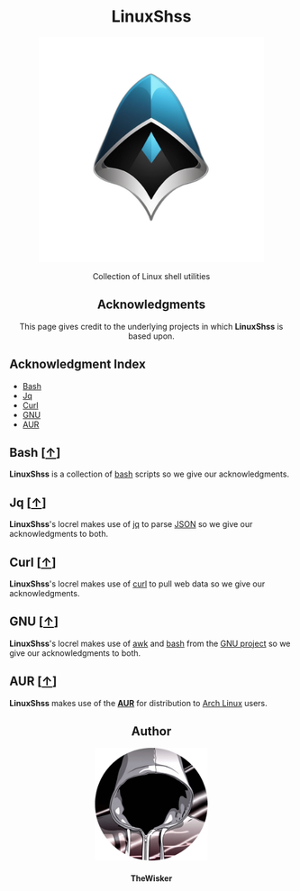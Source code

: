 <h1 align="center">LinuxShss</h1>
<div align="center">
    <a href="https://github.com/TheWisker/LinuxShss">
        <img width="400" src="./assets/logo.png">
    </a>
</div>
<p align="center">Collection of Linux shell utilities</p>

<h2 align="center">Acknowledgments</h2>

<p align= "center">This page gives credit to the underlying projects in which <b>LinuxShss</b> is based upon.</p>

## Acknowledgment Index

- [Bash][bash-hook]
- [Jq][jq-hook]
- [Curl][curl-hook]
- [GNU][gnu-hook]
- [AUR][aur-hook]

## Bash [[↑][index]]

**LinuxShss** is a collection of [bash][bash] scripts so we give our acknowledgments.

## Jq [[↑][index]]

**LinuxShss**'s locrel makes use of [jq][jq] to parse [JSON][JSON] so we give our acknowledgments to both.

## Curl [[↑][index]]

**LinuxShss**'s locrel makes use of [curl][curl] to pull web data so we give our acknowledgments.

## GNU [[↑][index]]

**LinuxShss**'s locrel makes use of [awk][awk] and [bash][bash] from the [GNU project][gnu] so we give our acknowledgments to both.

## AUR [[↑][index]]

**LinuxShss** makes use of the **[AUR][aur]** for distribution to [Arch Linux][arch-linux] users.

<h2 align="center">Author</h2>
<div align="center">
    <a href="https://github.com/TheWisker">
        <img width="200" height="200" src="./assets/profile.png"></img>
    </a>
</div>
<h4 align="center">TheWisker</h4>

[index]: https://github.com/TheWisker/Shikai/blob/master/ACKNOWLEDGMENTS.md#acknowledgment-index
[bash-hook]: https://github.com/TheWisker/Shikai/blob/master/ACKNOWLEDGMENTS.md#bash-
[jq-hook]: https://github.com/TheWisker/Shikai/blob/master/ACKNOWLEDGMENTS.md#jq-
[curl-hook]: https://github.com/TheWisker/Shikai/blob/master/ACKNOWLEDGMENTS.md#curl-
[gnu-hook]: https://github.com/TheWisker/Shikai/blob/master/ACKNOWLEDGMENTS.md#gnu-
[aur-hook]: https://github.com/TheWisker/Shikai/blob/master/ACKNOWLEDGMENTS.md#aur-

[bash]: https://www.gnu.org/software/bash/
[jq]: https://jqlang.github.io/jq/
[JSON]: https://www.json.org/json-en.html
[curl]: https://curl.se/
[awk]: https://en.wikipedia.org/wiki/AWK
[gnu]: https://www.gnu.org/
[aur]: https://aur.archlinux.org/
[arch-linux]: https://archlinux.org/
